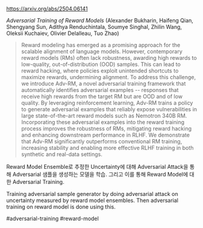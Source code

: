 https://arxiv.org/abs/2504.06141

*Adversarial Training of Reward Models* (Alexander Bukharin, Haifeng Qian, Shengyang Sun, Adithya Renduchintala, Soumye Singhal, Zhilin Wang, Oleksii Kuchaiev, Olivier Delalleau, Tuo Zhao)

> Reward modeling has emerged as a promising approach for the scalable alignment of language models. However, contemporary reward models (RMs) often lack robustness, awarding high rewards to low-quality, out-of-distribution (OOD) samples. This can lead to reward hacking, where policies exploit unintended shortcuts to maximize rewards, undermining alignment. To address this challenge, we introduce Adv-RM, a novel adversarial training framework that automatically identifies adversarial examples -- responses that receive high rewards from the target RM but are OOD and of low quality. By leveraging reinforcement learning, Adv-RM trains a policy to generate adversarial examples that reliably expose vulnerabilities in large state-of-the-art reward models such as Nemotron 340B RM. Incorporating these adversarial examples into the reward training process improves the robustness of RMs, mitigating reward hacking and enhancing downstream performance in RLHF. We demonstrate that Adv-RM significantly outperforms conventional RM training, increasing stability and enabling more effective RLHF training in both synthetic and real-data settings.

Reward Model Ensemble로 추정한 Uncertainty에 대해 Adversarial Attack을 통해 Adversarial 샘플을 생성하는 모델을 학습. 그리고 이를 통해 Reward Model에 대한 Adversarial Training.

<english>
Training adversarial sample generator by doing adversarial attack on uncertainty measured by reward model ensembles. Then adversarial training on reward model is done using this.
</english>

#adversarial-training #reward-model 
